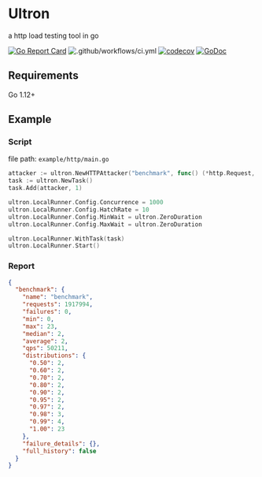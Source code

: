 # Ultron
a http load testing tool in go

[![Go Report Card](https://goreportcard.com/badge/github.com/wosai/ultron)](https://goreportcard.com/report/github.com/wosai/ultron) 
![.github/workflows/ci.yml](https://github.com/WoSai/ultron/workflows/.github/workflows/ci.yml/badge.svg)
[![codecov](https://codecov.io/gh/wosai/ultron/branch/master/graph/badge.svg)](https://codecov.io/gh/wosai/ultron) 
[![GoDoc](https://godoc.org/github.com/wosai/ultron?status.svg)](https://godoc.org/github.com/wosai/ultron)

## Requirements

Go 1.12+

## Example

### **Script**

file path: `example/http/main.go`

```go
attacker := ultron.NewHTTPAttacker("benchmark", func() (*http.Request, error) { return http.NewRequest(http.MethodGet, "http://127.0.0.1/", nil) })
task := ultron.NewTask()
task.Add(attacker, 1)

ultron.LocalRunner.Config.Concurrence = 1000
ultron.LocalRunner.Config.HatchRate = 10
ultron.LocalRunner.Config.MinWait = ultron.ZeroDuration
ultron.LocalRunner.Config.MaxWait = ultron.ZeroDuration

ultron.LocalRunner.WithTask(task)
ultron.LocalRunner.Start()
```

### Report

```json
{
  "benchmark": {
    "name": "benchmark",
    "requests": 1917994,
    "failures": 0,
    "min": 0,
    "max": 23,
    "median": 2,
    "average": 2,
    "qps": 50211,
    "distributions": {
      "0.50": 2,
      "0.60": 2,
      "0.70": 2,
      "0.80": 2,
      "0.90": 2,
      "0.95": 2,
      "0.97": 2,
      "0.98": 3,
      "0.99": 4,
      "1.00": 23
    },
    "failure_details": {},
    "full_history": false
  }
}
```
